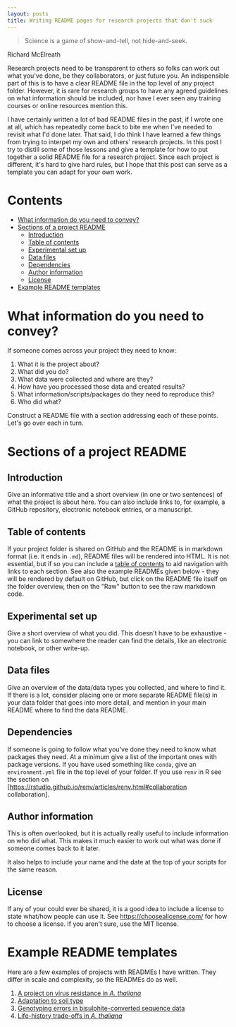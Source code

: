 ```yaml
---
layout: posts
title: Writing README pages for research projects that don't suck
---
```


> Science is a game of show-and-tell, not hide-and-seek.

Richard McElreath

Research projects need to be transparent to others so folks can work out what
you've done, be they collaborators, or just future you.
An indispensible part of this is to have a clear README file in the top level of
any project folder.
However, it is rare for research groups to have any agreed guidelines on what 
information should be included, nor have I ever seen any training courses or
online resources mention this.

I have certainly written a lot of bad README files in the past, if I wrote one 
at all, which has repeatedly come back to bite me when I've needed to revisit 
what I'd done later.
That said, I do think I have learned a few things from trying to interpet my own
and others' research projects.
In this post I try to distill some of those lessons and give a template for 
how to put together a solid README file for a research project.
Since each project is different, it's hard to give hard rules, but I hope that 
this post can serve as a template you can adapt for your own work.

# Contents

- [What information do you need to convey?](#what-information-do-you-need-to-convey)
- [Sections of a project README](#sections-of-a-project-readme)
   * [Introduction](#introduction)
   * [Table of contents](#table-of-contents)
   * [Experimental set up](#experimental-set-up)
   * [Data files](#data-files)
   * [Dependencies](#dependencies)
   * [Author information](#author-information)
   * [License](#license)
- [Example README templates](#example-readme-templates)

# What information do you need to convey?

If someone comes across your project they need to know:

1. What it is the project about?
2. What did you do?
3. What data were collected and where are they?
4. How have you processed those data and created results?
5. What information/scripts/packages do they need to reproduce this?
6. Who did what?

Construct a README file with a section addressing each of these points.
Let's go over each in turn.

# Sections of a project README

## Introduction

Give an informative title and a short overview (in one or two sentences) of what the project is about here.
You can also include links to, for example, a GitHub repository, electronic notebook entries, or a manuscript.

## Table of contents

If your project folder is shared on GitHub and the README is in markdown format (i.e. it ends in `.md`), README files will be rendered into HTML.
It is not essential, but if so you can include a [table of contents](https://thelinuxcode.com/markdown-table-contents/) to aid navigation with links to each section.
See also the example READMEs given below - they will be rendered by default on 
GitHub, but click on the README file itself on the folder overview, then on the
"Raw" button to see the raw markdown code.

## Experimental set up

Give a short overview of what you did.
This doesn't have to be exhaustive - you can link to somewhere the reader can find the details, like an electronic notebook, or other write-up.

## Data files

Give an overview of the data/data types you collected, and where to find it.
If there is a lot, consider placing one or more separate README file(s) in your data folder that goes into more detail, and mention in your main README where to find the data README.

## Dependencies

If someone is going to follow what you've done they need to know what packages they need.
At a minimum give a list of the important ones with package versions.
If you have used something like `conda`, give an `environment.yml` file in the top
level of your folder.
If you use <code>renv</code> in R see the section on [https://rstudio.github.io/renv/articles/renv.html#collaboration collaboration].

## Author information

This is often overlooked, but it is actually really useful to include information on who did what.
This makes it much easier to work out what was done if someone comes back to it later.

It also helps to include your name and the date at the top of your scripts for the same reason.

## License

If any of your could ever be shared, it is a good idea to include a license to state what/how people can use it.
See https://choosealicense.com/ for how to choose a license. If you aren't sure, use the MIT license.

# Example README templates

Here are a few examples of projects with READMEs I have written.
They differ in scale and complexity, so the READMEs do as well.

1. [A project on virus resistance in *A. thaliana*](https://github.com/ellisztamas/tumv_ms)
2. [Adaptation to soil type](https://github.com/ellisztamas/soil_adaptation_ellis_agren)
3. [Genotyping errors in bisulphite-converted sequence data](https://github.com/ellisztamas/bs_seq_with_typing_errors)
4. [Life-history trade-offs in *A. thaliana*](https://github.com/ellisztamas/fecundity_components)